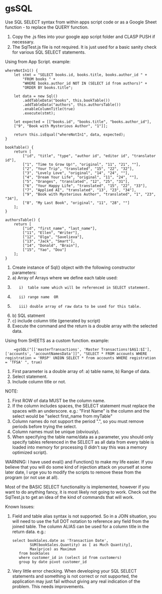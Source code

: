 # gsSQL
Use SQL SELECT syntax from within apps script code or as a Google Sheet function - to replace the QUERY function.

1.  Copy the .js files into your google app script folder and CLASP PUSH if necessary.
2.  The SqlTest.js file is not required. It is just used for a basic sanity check for various SQL SELECT statements.


Using from App Script.
example:

    whereNotIn1() {
        let stmt = "SELECT books.id, books.title, books.author_id " +
            "FROM books " +
            "WHERE books.author_id NOT IN (SELECT id from authors)" +
            "ORDER BY books.title";

        let data = new Sql()
            .addTableData("books", this.bookTable())
            .addTableData("authors", this.authorsTable())
            .enableColumnTitle(true)
            .execute(stmt);

        let expected = [["books.id", "books.title", "books.author_id"],
        ["9", "Book with Mysterious Author", "1"]];

        return this.isEqual("whereNotIn1", data, expected);
    }
    
    bookTable() {
        return [
            ["id", "title", "type", "author id", "editor id", "translator id"],
            ["1", "Time to Grow Up!", "original", "11", "21", ""],
            ["2", "Your Trip", "translated", "15", "22", "32"],
            ["3", "Lovely Love", "original", "14", "24", ""],
            ["4", "Dream Your Life", "original", "11", "24", ""],
            ["5", "Oranges", "translated", "12", "25", "31"],
            ["6", "Your Happy Life", "translated", "15", "22", "33"],
            ["7", "Applied AI", "translated", "13", "23", "34"],
            ["9", "Book with Mysterious Author", "translated", "1", "23", "34"],
            ["8", "My Last Book", "original", "11", "28", ""]
        ];
    }
    
    authorsTable() {
        return [
            ["id", "first_name", "last_name"],
            ["11", "Ellen", "Writer"],
            ["12", "Olga", "Savelieva"],
            ["13", "Jack", "Smart"],
            ["14", "Donald", "Brain"],
            ["15", "Yao", "Dou"]
        ];
    }
        
1.  Create instance of Sql() object with the following constructor parameters:
2.    a)  Array of Arrays where we define each table used:
3.        i)  table name which will be referenced in SELECT statement.
4.        ii) range name  OR
5.        iii) double array of raw data to be used for this table.
6.    b)  SQL statment
7.    c)  include column title (generated by script)
8.   Execute the command and the return is a double array with the selected data.

Using from SHEETS as a custom function.
example:

        =gsSQL("[['masterTransactions', 'Master Transactions!$A$1:$I'], ['accounts', 'accountNamesData']]", "SELECT * FROM accounts WHERE registration = 'RRSP' UNION SELECT * from accounts WHERE registration = 'TFSA' ", true)
        
1.  First parameter is a double array of:  a) table name, b) Range of data.
2.  Select statement.
3.  Include column title or not.

NOTE:
1.  First ROW of data MUST be the column name.
2.  If the column includes spaces, the SELECT statement must replace the spaces with an underscore.  e.g.:  "First Name" is the column and the select would be "select first_name from myTable"
3.  Column names do not support the period ".", so you must remove periods before trying the select.
4.  Column names must be unique (obviously).
5.  When specifying the table name/data as a parameter, you should only specify tables referenced in the SELECT as all data from every table is loaded into memory for processing (I didn't say this was a memory optimized script).

WARNING:
I have used eval() and Function() to make my life easier.  If you believe that you will do some kind of injection attack on yourself at some later date, I urge you to modify the scripts to remove these from the program (or not use at all).

Most of the BASIC SELECT functionality is implemented, however if you want to do anything fancy, it is most likely not going to work.  Check out the SqlTest.js to get an idea of the kind of commands that will work.  

Known Issues:

1)  Field and table alias syntax is not supported.  So in a JOIN situation, you will need to use the full DOT notation to reference any field from the joined table.  The column ALIAS can be used for a column title in the return data.  e.g.:

        select bookSales.date as 'Transaction Date', 
                SUM(bookSales.Quantity) as [ as Much Quantity], 
                Max(price) as Maximum 
           from bookSales 
           where customer_id in (select id from customers)  
           group by date pivot customer_id
            
2)  Very little error checking.  When developing your SQL SELECT statements and something is not correct or not supported, the application may just fail without giving any real indication of the problem.  This needs improvements.
